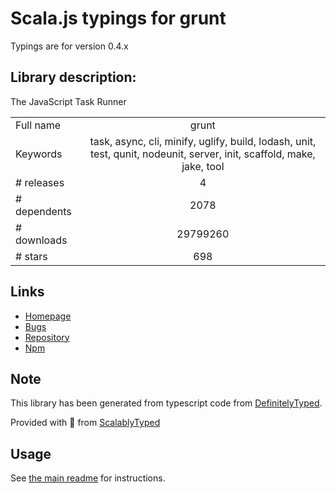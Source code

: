 
# Scala.js typings for grunt

Typings are for version 0.4.x

## Library description:
The JavaScript Task Runner

|                    |                 |
| ------------------ | :-------------: |
| Full name          | grunt |
| Keywords           | task, async, cli, minify, uglify, build, lodash, unit, test, qunit, nodeunit, server, init, scaffold, make, jake, tool |
| # releases         | 4 |
| # dependents       | 2078 |
| # downloads        | 29799260 |
| # stars            | 698 |

## Links
- [Homepage](https://gruntjs.com/)
- [Bugs](https://github.com/gruntjs/grunt/issues)
- [Repository](https://github.com/gruntjs/grunt)
- [Npm](https://www.npmjs.com/package/grunt)
    


## Note
This library has been generated from typescript code from [DefinitelyTyped](https://definitelytyped.org).

Provided with :purple_heart: from [ScalablyTyped](https://github.com/oyvindberg/ScalablyTyped)

## Usage
See [the main readme](../../readme.md) for instructions.


